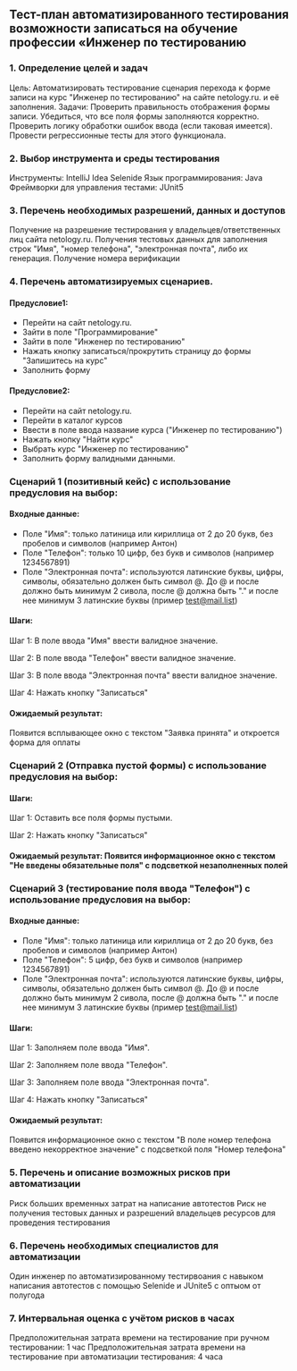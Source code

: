 ## Тест-план автоматизированного тестирования возможности записаться на обучение профессии «Инженер по тестированию

### 1. Определение целей и задач
Цель: Автоматизировать тестирование сценария перехода к форме записи на курс "Инженер по тестированию" на сайте netology.ru. и её заполнения.
Задачи:
Проверить правильность отображения формы записи.
Убедиться, что все поля формы заполняются корректно.
Проверить логику обработки ошибок ввода (если таковая имеется).
Провести регрессионные тесты для этого функционала.

### 2. Выбор инструмента и среды тестирования
Инструменты:
IntelliJ Idea
Selenide
Язык программирования: Java
Фреймворки для управления тестами: JUnit5

### 3. Перечень необходимых разрешений, данных и доступов
Получение на разрешение тестирования у владельцев/ответственных лиц сайта netology.ru.
Получения тестовых данных для заполнения строк "Имя", "номер телефона", "электронная почта", либо их генерация.
Получение номера верификации 

### 4. Перечень автоматизируемых сценариев.

#### Предусловие1:

 - Перейти на сайт netology.ru.
 - Зайти в поле "Программирование"
 - Зайти в поле "Инженер по тестированию"
 - Нажать кнопку записаться/прокрутить страницу до формы "Запишитесь на курс"
 - Заполнить форму

#### Предусловие2:

 - Перейти на сайт netology.ru.
 - Перейти в каталог курсов
 - Ввести  в поле ввода название курса ("Инженер по тестированию")
 - Нажать кнопку "Найти курс"
 - Выбрать курс "Инженер по тестированию"
 - Заполнить форму  валидными данными.


### Сценарий 1 (позитивный кейс) с использование предусловия на выбор:
#### Входные данные:

- Поле "Имя": только латиница или кириллица от 2 до 20 букв, без пробелов и символов (например Антон)
- Поле "Телефон": только 10 цифр, без букв и символов (например 1234567891)
- Поле "Электронная почта": используются латинские буквы, цифры, символы, обязательно должен быть символ @. До @ и после должно быть минимум 2 сивола, после @ должна быть "." и после нее минимум 3 латинские буквы (пример test@mail.list) 

#### Шаги:

Шаг 1: В поле ввода "Имя" ввести валидное значение.  

Шаг 2: В поле ввода "Телефон" ввести валидное значение.  

Шаг 3: В поле ввода "Электронная почта" ввести валидное значение.  

Шаг 4: Нажать кнопку "Записаться"

#### Ожидаемый результат: 

Появится всплывающее окно с текстом "Заявка принята" и откроется форма для оплаты 

 ### Сценарий 2 (Отправка пустой формы) с использование предусловия на выбор:

#### Шаги:

Шаг 1: Оставить все поля формы пустыми.  

Шаг 2: Нажать кнопку "Записаться"

#### Ожидаемый результат: Появится информационное окно с текстом "Не введены обязательные поля" с подсветкой незаполненных полей

### Сценарий 3 (тестирование поля ввода "Телефон") с использование предусловия на выбор:

#### Входные данные:

- Поле "Имя": только латиница или кириллица от 2 до 20 букв, без пробелов и символов (например Антон)
- Поле "Телефон": 5 цифр, без букв и символов (например 1234567891)
- Поле "Электронная почта": используются латинские буквы, цифры, символы, обязательно должен быть символ @. До @ и после должно быть минимум 2 сивола, после @ должна быть "." и после нее минимум 3 латинские буквы (пример test@mail.list)

#### Шаги:

Шаг 1: Заполняем поле ввода "Имя".  

Шаг 2: Заполняем поле ввода "Телефон".  

Шаг 3: Заполняем поле ввода "Электронная почта".  

Шаг 4: Нажать кнопку "Записаться"

#### Ожидаемый результат: 
Появится информационное окно с текстом "В поле номер телефона введено некорректное значение" с подсветкой поля "Номер телефона"

### 5. Перечень и описание возможных рисков при автоматизации
Риск больших временных затрат на написание автотестов
Риск не получения тестовых данных и разрешений владельцев ресурсов для проведения тестирования

### 6. Перечень необходимых специалистов для автоматизации
Один инженер по автоматизированному тестирвоания с навыком написания автотестов с помощью Selenide и JUnite5 с оптыом от полугода

### 7. Интервальная оценка с учётом рисков в часах
Предположительная затрата времени на тестирование при ручном тестировании: 1 час
Предположительная затрата времени на тестирование при автоматизации тестирования: 4 часа
